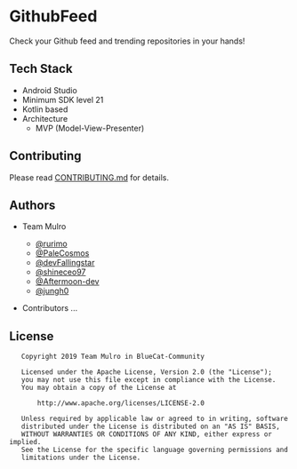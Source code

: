 # GithubFeed

Check your Github feed and trending repositories in your hands!

## Tech Stack

* Android Studio
* Minimum SDK level 21
* Kotlin based
* Architecture
  * MVP (Model-View-Presenter)

## Contributing

Please read [CONTRIBUTING.md](https://github.com/BlueCat-Community/GithubFeed/blob/master/CONTRIBUTING.md) for details.

## Authors

* Team Mulro
  * [@rurimo](https://github.com/rurimo)
  * [@PaleCosmos](https://github.com/PaleCosmos)
  * [@devFallingstar](https://github.com/devFallingstar)
  * [@shineceo97](https://github.com/shineceo97)
  * [@Aftermoon-dev](https://github.com/Aftermoon-dev)
  * [@jungh0](https://github.com/jungh0)

* Contributors
...

## License

```
   Copyright 2019 Team Mulro in BlueCat-Community

   Licensed under the Apache License, Version 2.0 (the "License");
   you may not use this file except in compliance with the License.
   You may obtain a copy of the License at

       http://www.apache.org/licenses/LICENSE-2.0

   Unless required by applicable law or agreed to in writing, software
   distributed under the License is distributed on an "AS IS" BASIS,
   WITHOUT WARRANTIES OR CONDITIONS OF ANY KIND, either express or implied.
   See the License for the specific language governing permissions and
   limitations under the License.
```
